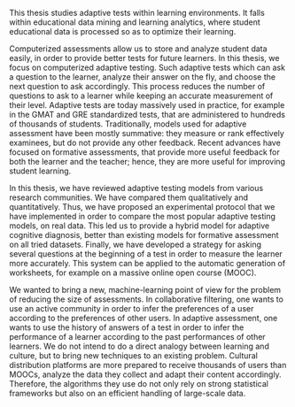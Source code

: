 This thesis studies adaptive tests within learning environments. It falls within educational data mining and learning analytics, where student educational data is processed so as to optimize their learning.

Computerized assessments allow us to store and analyze student data easily, in order to provide better tests for future learners. In this thesis, we focus on computerized adaptive testing. Such adaptive tests which can ask a question to the learner, analyze their answer on the fly, and choose the next question to ask accordingly. This process reduces the number of questions to ask to a learner while keeping an accurate measurement of their level. Adaptive tests are today massively used in practice, for example in the GMAT and GRE standardized tests, that are administered to hundreds of thousands of students. Traditionally, models used for adaptive assessment have been mostly summative: they measure or rank effectively examinees, but do not provide any other feedback. Recent advances have focused on formative assessments, that provide more useful feedback for both the learner and the teacher; hence, they are more useful for improving student learning.

In this thesis, we have reviewed adaptive testing models from various research communities. We have compared them qualitatively and quantitatively. Thus, we have proposed an experimental protocol that we have implemented in order to compare the most popular adaptive testing models, on real data. This led us to provide a hybrid model for adaptive cognitive diagnosis, better than existing models for formative assessment on all tried datasets. Finally, we have developed a strategy for asking several questions at the beginning of a test in order to measure the learner more accurately. This system can be applied to the automatic generation of worksheets, for example on a massive online open course (MOOC).

We wanted to bring a new, machine-learning point of view for the problem of reducing the size of assessments. In collaborative filtering, one wants to use an active community in order to infer the preferences of a user according to the preferences of other users. In adaptive assessment, one wants to use the history of answers of a test in order to infer the performance of a learner according to the past performances of other learners. We do not intend to do a direct analogy between learning and culture, but to bring new techniques to an existing problem. Cultural distribution platforms are more prepared to receive thousands of users than MOOCs, analyze the data they collect and adapt their content accordingly. Therefore, the algorithms they use do not only rely on strong statistical frameworks but also on an efficient handling of large-scale data.
